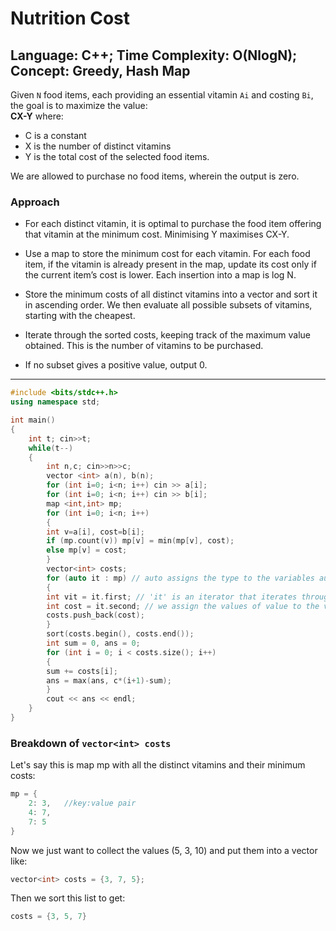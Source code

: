 # Nutrition Cost
## Language: C++; Time Complexity: O(NlogN); Concept: Greedy, Hash Map

Given `N` food items, each providing an essential vitamin `Ai` and costing `Bi`, the goal is to maximize the value:  
**CX-Y**
where:

- C is a constant
- X is the number of distinct vitamins
- Y is the total cost of the selected food items.

We are allowed to purchase no food items, wherein the output is zero.

### Approach

- For each distinct vitamin, it is optimal to purchase the food item offering that vitamin at the minimum cost. Minimising Y maximises CX-Y.

- Use a map to store the minimum cost for each vitamin. For each food item, if the vitamin is already present in the map, update its cost only if the current item’s cost is lower. Each insertion into a map is log N.

- Store the minimum costs of all distinct vitamins into a vector and sort it in ascending order. We then evaluate all possible subsets of vitamins, starting with the cheapest.

- Iterate through the sorted costs, keeping track of the maximum value obtained. This is the number of vitamins to be purchased.

- If no subset gives a positive value, output 0.

---

```cpp
#include <bits/stdc++.h>
using namespace std;

int main()
{
    int t; cin>>t;
    while(t--)
    {
        int n,c; cin>>n>>c;
        vector <int> a(n), b(n);
        for (int i=0; i<n; i++) cin >> a[i];
        for (int i=0; i<n; i++) cin >> b[i];
        map <int,int> mp;
        for (int i=0; i<n; i++)
        {
        int v=a[i], cost=b[i];
        if (mp.count(v)) mp[v] = min(mp[v], cost);
        else mp[v] = cost;
        }
        vector<int> costs;
        for (auto it : mp) // auto assigns the type to the variables automatically. 
        {
        int vit = it.first; // 'it' is an iterator that iterates through the map (key first, then value)
        int cost = it.second; // we assign the values of value to the var cost
        costs.push_back(cost);
        }
        sort(costs.begin(), costs.end());
        int sum = 0, ans = 0;
        for (int i = 0; i < costs.size(); i++) 
        {
        sum += costs[i];
        ans = max(ans, c*(i+1)-sum);
        }
        cout << ans << endl;
    }
}
```

### Breakdown of `vector<int> costs`

Let's say this is map mp with all the distinct vitamins and their minimum costs:
```cpp
mp = {
    2: 3,   //key:value pair
    4: 7,   
    7: 5
}
```
Now we just want to collect the values (5, 3, 10) and put them into a vector like:
```cpp
vector<int> costs = {3, 7, 5};
```
Then we sort this list to get:
```cpp
costs = {3, 5, 7}
```

